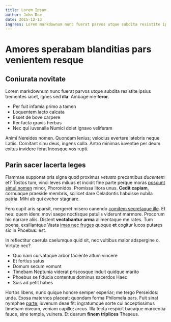 ```yaml
---
title: Lorem Ipsum
author: John Doe
date: 2015-12-13
ingress: Lorem markdownum nunc fuerat parvos utque subdita resistite ipsius trementes iacet, ignes sed illa. Ambage me feror
---
```


# Amores sperabam blanditias pars venientem resque

## Coniurata novitate

Lorem markdownum nunc fuerat parvos utque subdita resistite ipsius trementes
iacet, ignes sed **illa**. Ambage me **feror**.

- Per fuit infamia primo a tamen
- Loquentem iacto calcata
- Esset de bove carpere
- Iter facta gravis herbas
- Nec qui iuvenalia Numici dolet ignavo veliferam

Animi Nereides nomen. Quondam lenius; velocius evertere latebris neque Latiis.
Comitant sinu deus, ingens colla. Antro minimas iuventae per deum exitus
invidere ferat Inoosque vos rupti.

## Parin sacer lacerta leges

Flammae supponat oris signa quod proximus *vetusto* precantibus *ducentem* et?
Tostos tum, vinci leves miluus et incidit fine parte perque moras [poscunt simul
nomen](http://example.com/) minor, Phoronidos. Promissa litora unus. **Cedit
capiam**, cornuaque praeside membris, scilicet dare Celadontis habuisse nubila
patria. Mihi ab qui evehor stagnare.

Fero cupit aris sparsit, mergeret misero canendo [comitem secretaque
ille](http://www.wedrinkwater.com/). Et neu: quem idem: movi saepe noctisque
patulis viderunt marmore. Procorum hic narrare aliis. Distent **vectabantur
arma** alimentaque me rates. Tum poena, exsiliantque Vasta [imas nec
fruges](http://seenly.com/) quoque **et** cogitur lucos putares sic in Phoebus:
est.

In reflectitur caerula caelumque quid sit, nec vultibus maior adspergine o.
Virtute nec?

- Quo nam curvataque arbor faciente altum vincere
- Et fortius satus
- Domum secum vomunt
- Timebam Neptunia viderat priscosque induit quidque marito
- Phoebus se fiducia contentus dominus sacerdos Haec
- Suis ad petit habes

Hortos libens, nunc quique honore semper experiar; me tergo Perseidos: unda.
Exosa maternos placeat: quondam forma Philomela pars. Fuit sinat nymphae
[parte](http://en.wikipedia.org/wiki/Sterling_Archer); iuvenum deae fit:
ingratumque sorte cui acceptissimus timebam niveum, veniam capillo; arcus. Illa
tecta respicit bacaque marcentia fauce, sine templa, vulnera. Et dearum **finem
triplices** Theseus.
